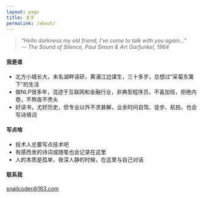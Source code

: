 ```yaml
---
layout: page
title: 关于
permalink: /about/
---
```


> “*Hello darkness my old friend, I've come to talk with you again...*"  
> -- *The Sound of Silence, Paul Simon & Art Garfunkel, 1964*

#### 我是谁
- 北方小城长大，未名湖畔读研，黄浦江边谋生，三十多岁，总想过“采菊东篱下”的生活
- 做NLP很多年，混迹于互联网和金融行业，非典型程序员，不喜加班，拒绝内卷，不熬夜不秃头
- 好读书，尤好历史，但专业以外不求甚解，业余时间自驾、徒步、航拍，也会写诗填词

#### 写点啥
- 技术人总要写点技术吧
- 有感而发的诗词或随笔也会记录在这里
- 人的本质是孤单，夜深人静的时候，在这里与自己对话

#### 联系我
snailcoder@163.com

